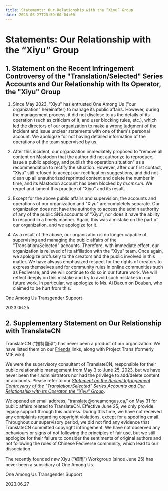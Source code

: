 ```yaml
---
title: Statements: Our Relationship with the “Xiyu” Group
date: 2023-06-27T23:59:00-04:00
---
```


# Statements: Our Relationship with the “Xiyu” Group

## 1. Statement on the Recent Infringement Controversy of the "Translation/Selected" Series Accounts and Our Relationship with Its Operator, the "Xiyu" Group

1. Since May 2023, "Xiyu" has entrusted One Among Us ("our organization" hereinafter) to manage its public affairs. However, during the management process, it did not disclose to us the details of its operation (such as criticism of it, and user blocking rules, etc.), which led the directors of our organization to make a wrong judgment of the incident and issue unclear statements with one of them's personal account. We apologize for not having detailed information of the operations of the team supervised by us.

2. After this incident, our organization immediately proposed to "remove all content on Mastodon that the author did not authorize to reproduce, issue a public apology, and publish the operation situation" as a recommendation to rectify the situation. However, after our first contact, "Xiyu" still refused to accept our rectification suggestions, and did not clean up all unauthorized reprinted content and delete the number in time, and its Mastodon account has been blocked by *m.cmx.im*. We regret and lament this practice of "Xiyu" and its result.

3. Except for the above public affairs and supervision, the accounts and operations of our organization and "Xiyu" are completely separate. Our organization does not have the authority to access the admin authority of any of the public SNS accounts of "Xiyu", nor does it have the ability to respond in a timely manner. Again, this was a mistake on the part of our organization, and we apologize for it.

4. As a result of the above, our organization is no longer capable of supervising and managing the public affairs of the "Translation/Selected" accounts. Therefore, with immediate effect, our organization is relieved of its affiliation with the "Xiyu" team. Once again, we apologize profusely to the creators and the public involved in this matter. We have always emphasized respect for the rights of creators to express themselves and for community rules in online communities such as Fediverse, and we will continue to do so in our future work. We will reflect deeply on this mistake and try to avoid such mistakes in our future work. In particular, we apologize to Ms. Ai Daxun on Douban, who claimed to be hurt from this.

One Among Us Transgender Support

2023.06.25


## 2. Supplementary Statement on Our Relationship with TranslateCN

TranslateCN (“推特翻译”) has never been a product of our organization. We have listed them on our [Friends](https://github.com/one-among-us/about-site/commit/533cd0f30cb688c6347898436c5a3b1562f78998) links, along with Project Trans (formerly MtF.wiki).

We were the supervisory consultant of TranslateCN, responsible for their public relationship management from May 3 to June 25, 2023, but we have never been their administrators nor had the privilege to add/delete content or accounts. Please refer to our [_Statement on the Recent Infringement Controversy of the "Translation/Selected" Series Accounts and Our Relationship with Its Operator, the "Xiyu" Group_](https://oneamongus.ca/posts/statement_xiyu).

We opened an email address, “[translate@oneamongus.ca](mailto:translate@oneamongus.ca),” on May 31 for public affairs related to TranslateCN. Effective June 25, we only provide legacy support through this address. During this time, we have not received any complaints regarding copyright violations, except for a [spoofing email](https://twitter.com/oneamong_us_en/status/1673408887897161728). Throughout our supervisory period, we did not find any evidence that TranslateCN committed copyright infringement. We have not observed any behaviours or signs of not following the principles of fair use, but we still apologize for their failure to consider the sentiments of original authors and not following the rules of Chinese Fediverse community, which lead to our dissociation.

The recently founded *new* Xiyu (“细雨”) Workgroup (since June 25) has never been a subsidiary of One Among Us.

One Among Us Transgender Support

2023.06.27
